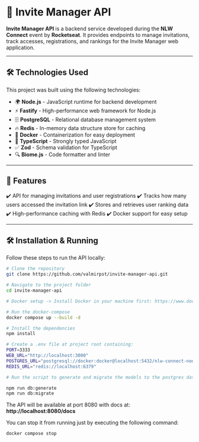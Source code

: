 # 🚀 Invite Manager API

**Invite Manager API** is a backend service developed during the **NLW Connect** event by **Rocketseat**. It provides endpoints to manage invitations, track accesses, registrations, and rankings for the Invite Manager web application.

---

## 🛠 Technologies Used

This project was built using the following technologies:

- 🌍 **Node.js** - JavaScript runtime for backend development
- ⚡ **Fastify** - High-performance web framework for Node.js
- 🗄 **PostgreSQL** - Relational database management system
- 🔥 **Redis** - In-memory data structure store for caching
- 🐳 **Docker** - Containerization for easy deployment
- 📜 **TypeScript** - Strongly typed JavaScript
- ✅ **Zod** - Schema validation for TypeScript
- 🔍 **Biome.js** - Code formatter and linter

---

## 📌 Features

✔️ API for managing invitations and user registrations
✔️ Tracks how many users accessed the invitation link
✔️ Stores and retrieves user ranking data
✔️ High-performance caching with Redis
✔️ Docker support for easy setup

---

## 🛠 Installation & Running

Follow these steps to run the API locally:

```bash
# Clone the repository
git clone https://github.com/valmirpst/invite-manager-api.git

# Navigate to the project folder
cd invite-manager-api

# Docker setup -> Install Docker in your machine first: https://www.docker.com/

# Run the docker-compose
docker compose up --build -d

# Install the dependencies
npm install

# Create a .env file at project root containing:
PORT=3333
WEB_URL="http://localhost:3000"
POSTGRES_URL="postgresql://docker:docker@localhost:5432/nlw-connect-nodejs"
REDIS_URL="redis://localhost:6379"

# Run the script to generate and migrate the models to the postgres database

npm run db:generate
npm run db:migrate

```

The API will be available at port 8080 with docs at: **http://localhost:8080/docs**

You can stop it from running just by executing the following command:

```bash
docker compose stop
```
